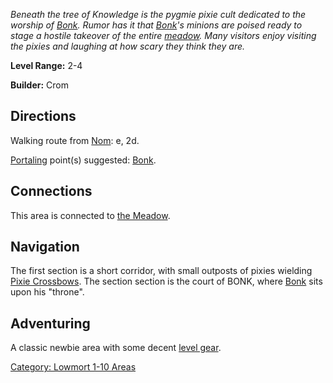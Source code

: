 *Beneath the tree of Knowledge is the pygmie pixie cult dedicated to the
worship of [Bonk](Bonk.md "wikilink"). Rumor has it that
[Bonk](Bonk.md "wikilink")'s minions are poised ready to stage a hostile
takeover of the entire [meadow](:Category:_Meadow.md "wikilink"). Many
visitors enjoy visiting the pixies and laughing at how scary they think
they are.*

**Level Range:** 2-4

**Builder:** Crom

## Directions

Walking route from [Nom](Nom.md "wikilink"): e, 2d.

[Portaling](Portal.md "wikilink") point(s) suggested:
[Bonk](Bonk.md "wikilink").

## Connections

This area is connected to [the Meadow](:Category:_Meadow.md "wikilink").

## Navigation

The first section is a short corridor, with small outposts of pixies
wielding [Pixie Crossbows](Pixie_Crossbow "wikilink"). The section
section is the court of BONK, where [Bonk](Bonk "wikilink") sits upon
his "throne".

## Adventuring

A classic newbie area with some decent [level
gear](:Category:_Level_Gear.md "wikilink").

[Category: Lowmort 1-10 Areas](Category:_Lowmort_1-10_Areas "wikilink")
